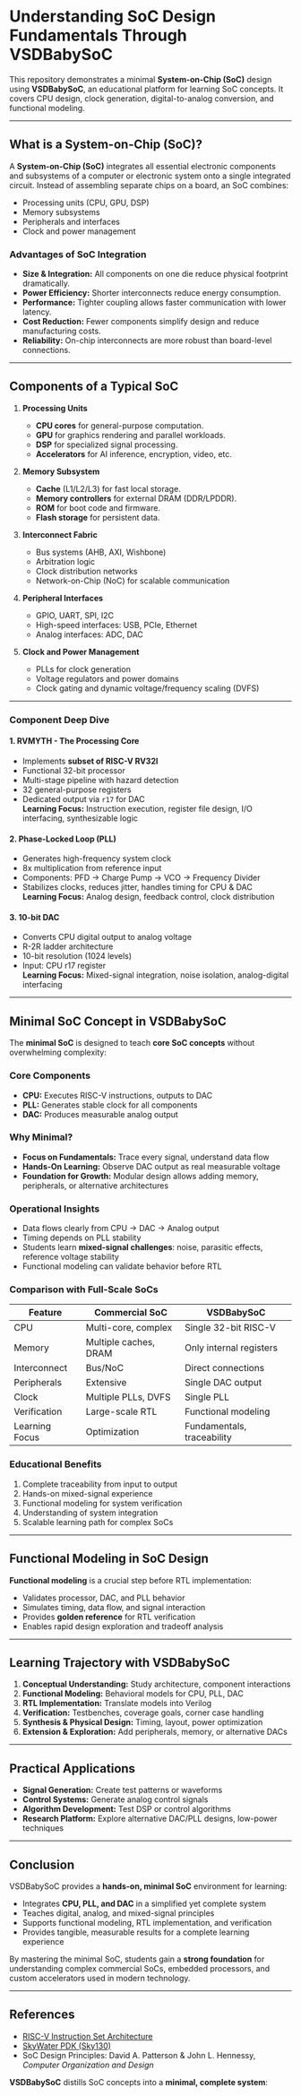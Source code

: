 # Understanding SoC Design Fundamentals Through VSDBabySoC

This repository demonstrates a minimal **System-on-Chip (SoC)** design using **VSDBabySoC**, an educational platform for learning SoC concepts. It covers CPU design, clock generation, digital-to-analog conversion, and functional modeling.

---

## What is a System-on-Chip (SoC)?

A **System-on-Chip (SoC)** integrates all essential electronic components and subsystems of a computer or electronic system onto a single integrated circuit. Instead of assembling separate chips on a board, an SoC combines:

- Processing units (CPU, GPU, DSP)
- Memory subsystems
- Peripherals and interfaces
- Clock and power management  

### Advantages of SoC Integration

- **Size & Integration:** All components on one die reduce physical footprint dramatically.
- **Power Efficiency:** Shorter interconnects reduce energy consumption.
- **Performance:** Tighter coupling allows faster communication with lower latency.
- **Cost Reduction:** Fewer components simplify design and reduce manufacturing costs.
- **Reliability:** On-chip interconnects are more robust than board-level connections.

---

## Components of a Typical SoC

1. **Processing Units**
   - **CPU cores** for general-purpose computation.
   - **GPU** for graphics rendering and parallel workloads.
   - **DSP** for specialized signal processing.
   - **Accelerators** for AI inference, encryption, video, etc.

2. **Memory Subsystem**
   - **Cache** (L1/L2/L3) for fast local storage.
   - **Memory controllers** for external DRAM (DDR/LPDDR).
   - **ROM** for boot code and firmware.
   - **Flash storage** for persistent data.

3. **Interconnect Fabric**
   - Bus systems (AHB, AXI, Wishbone)
   - Arbitration logic
   - Clock distribution networks
   - Network-on-Chip (NoC) for scalable communication

4. **Peripheral Interfaces**
   - GPIO, UART, SPI, I2C
   - High-speed interfaces: USB, PCIe, Ethernet
   - Analog interfaces: ADC, DAC

5. **Clock and Power Management**
   - PLLs for clock generation
   - Voltage regulators and power domains
   - Clock gating and dynamic voltage/frequency scaling (DVFS)

---



### Component Deep Dive

#### 1. RVMYTH - The Processing Core

- Implements **subset of RISC-V RV32I**
- Functional 32-bit processor
- Multi-stage pipeline with hazard detection
- 32 general-purpose registers
- Dedicated output via `r17` for DAC  
**Learning Focus:** Instruction execution, register file design, I/O interfacing, synthesizable logic


#### 2. Phase-Locked Loop (PLL)

- Generates high-frequency system clock
- 8x multiplication from reference input
- Components: PFD → Charge Pump → VCO → Frequency Divider
- Stabilizes clocks, reduces jitter, handles timing for CPU & DAC  
**Learning Focus:** Analog design, feedback control, clock distribution

#### 3. 10-bit DAC

- Converts CPU digital output to analog voltage
- R-2R ladder architecture
- 10-bit resolution (1024 levels)
- Input: CPU r17 register  
**Learning Focus:** Mixed-signal integration, noise isolation, analog-digital interfacing

---

## Minimal SoC Concept in VSDBabySoC

The **minimal SoC** is designed to teach **core SoC concepts** without overwhelming complexity:

### Core Components
- **CPU:** Executes RISC-V instructions, outputs to DAC
- **PLL:** Generates stable clock for all components
- **DAC:** Produces measurable analog output

### Why Minimal?
- **Focus on Fundamentals:** Trace every signal, understand data flow
- **Hands-On Learning:** Observe DAC output as real measurable voltage
- **Foundation for Growth:** Modular design allows adding memory, peripherals, or alternative architectures

### Operational Insights
- Data flows clearly from CPU → DAC → Analog output
- Timing depends on PLL stability
- Students learn **mixed-signal challenges**: noise, parasitic effects, reference voltage stability
- Functional modeling can validate behavior before RTL

### Comparison with Full-Scale SoCs

| Feature | Commercial SoC | VSDBabySoC |
|---------|----------------|------------|
| CPU | Multi-core, complex | Single 32-bit RISC-V |
| Memory | Multiple caches, DRAM | Only internal registers |
| Interconnect | Bus/NoC | Direct connections |
| Peripherals | Extensive | Single DAC output |
| Clock | Multiple PLLs, DVFS | Single PLL |
| Verification | Large-scale RTL | Functional modeling |
| Learning Focus | Optimization | Fundamentals, traceability |

### Educational Benefits
1. Complete traceability from input to output
2. Hands-on mixed-signal experience
3. Functional modeling for system verification
4. Understanding of system integration
5. Scalable learning path for complex SoCs

---

## Functional Modeling in SoC Design

**Functional modeling** is a crucial step before RTL implementation:

- Validates processor, DAC, and PLL behavior
- Simulates timing, data flow, and signal interaction
- Provides **golden reference** for RTL verification
- Enables rapid design exploration and tradeoff analysis

---

## Learning Trajectory with VSDBabySoC

1. **Conceptual Understanding:** Study architecture, component interactions
2. **Functional Modeling:** Behavioral models for CPU, PLL, DAC
3. **RTL Implementation:** Translate models into Verilog
4. **Verification:** Testbenches, coverage goals, corner case handling
5. **Synthesis & Physical Design:** Timing, layout, power optimization
6. **Extension & Exploration:** Add peripherals, memory, or alternative DACs

---

## Practical Applications

- **Signal Generation:** Create test patterns or waveforms
- **Control Systems:** Generate analog control signals
- **Algorithm Development:** Test DSP or control algorithms
- **Research Platform:** Explore alternative DAC/PLL designs, low-power techniques

---

## Conclusion

VSDBabySoC provides a **hands-on, minimal SoC** environment for learning:

- Integrates **CPU, PLL, and DAC** in a simplified yet complete system
- Teaches digital, analog, and mixed-signal principles
- Supports functional modeling, RTL implementation, and verification
- Provides tangible, measurable results for a complete learning experience

By mastering the minimal SoC, students gain a **strong foundation** for understanding complex commercial SoCs, embedded processors, and custom accelerators used in modern technology.

---

## References

- [RISC-V Instruction Set Architecture](https://riscv.org/)
- [SkyWater PDK (Sky130)](https://skywater-pdk.readthedocs.io/)
- SoC Design Principles: David A. Patterson & John L. Hennessy, *Computer Organization and Design*


**VSDBabySoC** distills SoC concepts into a **minimal, complete system**:


